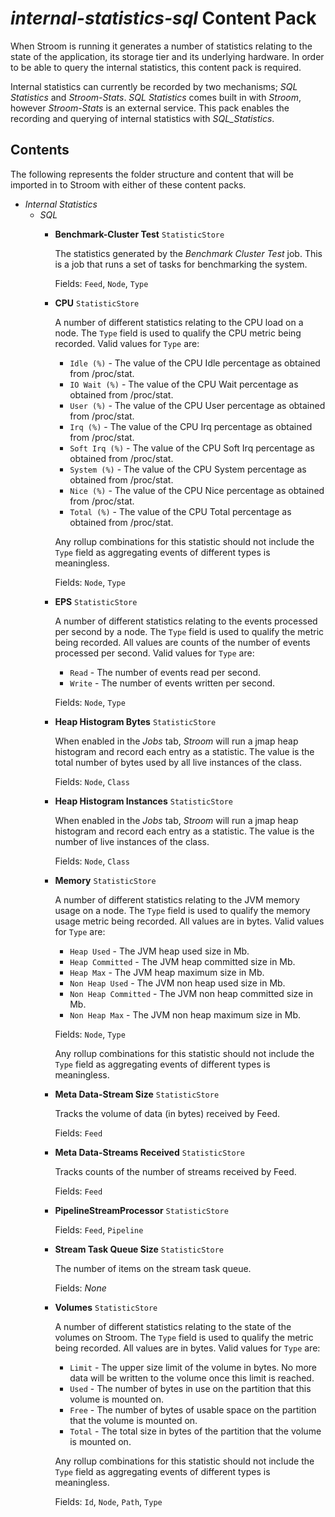 # _internal-statistics-sql_ Content Pack

When Stroom is running it generates a number of statistics relating to the state of the application, its storage tier and its underlying hardware. In order to be able to query the internal statistics, this content pack is required.

Internal statistics can currently be recorded by two mechanisms; _SQL Statistics_ and _Stroom-Stats_. _SQL Statistics_ comes built in with _Stroom_, however _Stroom-Stats_ is an external service.  This pack enables the recording and querying of internal statistics with _SQL_Statistics_.

## Contents

The following represents the folder structure and content that will be imported in to Stroom with either of these content packs.

* _Internal Statistics_ 
    * _SQL_
        * **Benchmark-Cluster Test** `StatisticStore`

            The statistics generated by the _Benchmark Cluster Test_ job. This is a job that runs a set of tasks for benchmarking the system.

            Fields: `Feed`, `Node`, `Type`

        * **CPU** `StatisticStore`

            A number of different statistics relating to the CPU load on a node. The `Type` field is used to qualify the CPU metric being recorded.  Valid values for `Type` are: 

            * `Idle (%)` - The value of the CPU Idle percentage as obtained from /proc/stat.
            * `IO Wait (%)` - The value of the CPU Wait percentage as obtained from /proc/stat.
            * `User (%)` - The value of the CPU User percentage as obtained from /proc/stat.
            * `Irq (%)` - The value of the CPU Irq percentage as obtained from /proc/stat.
            * `Soft Irq (%)` - The value of the CPU Soft Irq percentage as obtained from /proc/stat.
            * `System (%)` - The value of the CPU System percentage as obtained from /proc/stat.
            * `Nice (%)` - The value of the CPU Nice percentage as obtained from /proc/stat.
            * `Total (%)` - The value of the CPU Total percentage as obtained from /proc/stat.

            Any rollup combinations for this statistic should not include the `Type` field as aggregating events of different types is meaningless.

            Fields: `Node`, `Type`

        * **EPS** `StatisticStore`

            A number of different statistics relating to the events processed per second by a node. The `Type` field is used to qualify the metric being recorded.  All values are counts of the number of events processed per second. Valid values for `Type` are: 

            * `Read` - The number of events read per second.
            * `Write` - The number of events written per second.

            Fields: `Node`, `Type`

        * **Heap Histogram Bytes** `StatisticStore`

            When enabled in the _Jobs_ tab, _Stroom_ will run a jmap heap histogram and record each entry as a statistic. The value is the total number of bytes used by all live instances of the class.

            Fields: `Node`, `Class`

        * **Heap Histogram Instances** `StatisticStore`

            When enabled in the _Jobs_ tab, _Stroom_ will run a jmap heap histogram and record each entry as a statistic. The value is the number of live instances of the class.

            Fields: `Node`, `Class`

        * **Memory** `StatisticStore`

            A number of different statistics relating to the JVM memory usage on a node. The `Type` field is used to qualify the memory usage metric being recorded.  All values are in bytes. Valid values for `Type` are: 

            * `Heap Used` - The JVM heap used size in Mb.
            * `Heap Committed` - The JVM heap committed size in Mb.
            * `Heap Max` - The JVM heap maximum size in Mb.
            * `Non Heap Used` - The JVM non heap used size in Mb.
            * `Non Heap Committed` - The JVM non heap committed size in Mb.
            * `Non Heap Max` - The JVM non heap maximum size in Mb.

            Fields: `Node`, `Type`

            Any rollup combinations for this statistic should not include the `Type` field as aggregating events of different types is meaningless.

        * **Meta Data-Stream Size** `StatisticStore`

            Tracks the volume of data (in bytes) received by Feed.

            Fields: `Feed`

        * **Meta Data-Streams Received** `StatisticStore`

            Tracks counts of the number of streams received by Feed.

            Fields: `Feed`

        * **PipelineStreamProcessor** `StatisticStore`

            Fields: `Feed`, `Pipeline`

        * **Stream Task Queue Size** `StatisticStore`

            The number of items on the stream task queue.

            Fields: _None_

        * **Volumes** `StatisticStore`

            A number of different statistics relating to the state of the volumes on Stroom. The `Type` field is used to qualify the metric being recorded.  All values are in bytes. Valid values for `Type` are: 

            * `Limit` - The upper size limit of the volume in bytes. No more data will be written to the volume once this limit is reached.
            * `Used` - The number of bytes in use on the partition that this volume is mounted on.
            * `Free` - The number of bytes of usable space on the partition that the volume is mounted on.
            * `Total` - The total size in bytes of the partition that the volume is mounted on.

            Any rollup combinations for this statistic should not include the `Type` field as aggregating events of different types is meaningless.

            Fields: `Id`, `Node`,  `Path`, `Type`
